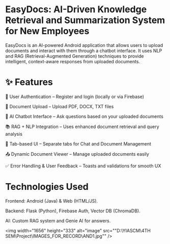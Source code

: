 # EasyDocs: AI-Driven Knowledge Retrieval and Summarization System for New Employees

EasyDocs is an AI-powered Android application that allows users to upload documents and interact with them through a chatbot interface. It uses NLP and RAG (Retrieval-Augmented Generation) techniques to provide intelligent, context-aware responses from uploaded documents.

# ✨ Features
🔐 User Authentication – Register and login (locally or via Firebase)

📄 Document Upload – Upload PDF, DOCX, TXT files

🧠 AI Chatbot Interface – Ask questions based on your uploaded documents

📚 RAG + NLP Integration – Uses enhanced document retrieval and query analysis

🧾 Tab-based UI – Separate tabs for Chat and Document Management

📤 Dynamic Document Viewer – Manage uploaded documents easily

✅ Error Handling & User Feedback – Toasts and validations for smooth UX

# Technologies Used

Frontend: Android (Java) & Web (HTML/JS).

Backend: Flask (Python), Firebase Auth, Vector DB (ChromaDB).

AI: Custom RAG system and Genie AI for answers.

<img width="1656" height="333" alt="image" src=""D:\YIASCM\4TH SEM\Project\IMAGES_FOR_RECORD\AND1.jpg"" />

